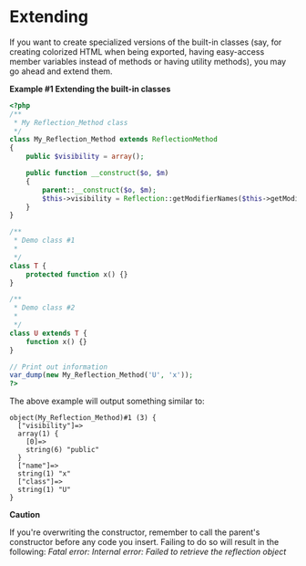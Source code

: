 Extending
=========

If you want to create specialized versions of the built-in classes (say,
for creating colorized HTML when being exported, having easy-access
member variables instead of methods or having utility methods), you may
go ahead and extend them.

**Example \#1 Extending the built-in classes**

``` php
<?php
/**
 * My Reflection_Method class
 */
class My_Reflection_Method extends ReflectionMethod
{
    public $visibility = array();

    public function __construct($o, $m)
    {
        parent::__construct($o, $m);
        $this->visibility = Reflection::getModifierNames($this->getModifiers());
    }
}

/**
 * Demo class #1
 *
 */
class T {
    protected function x() {}
}

/**
 * Demo class #2
 *
 */
class U extends T {
    function x() {}
}

// Print out information
var_dump(new My_Reflection_Method('U', 'x'));
?>
```

The above example will output something similar to:

    object(My_Reflection_Method)#1 (3) {
      ["visibility"]=>
      array(1) {
        [0]=>
        string(6) "public"
      }
      ["name"]=>
      string(1) "x"
      ["class"]=>
      string(1) "U"
    }

**Caution**

If you're overwriting the constructor, remember to call the parent's
constructor before any code you insert. Failing to do so will result in
the following: *Fatal error: Internal error: Failed to retrieve the
reflection object*

